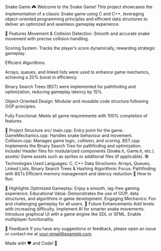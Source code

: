 Snake Game 🎮
Welcome to the Snake Game! This project showcases the implementation of a classic Snake game using C and C++, leveraging object-oriented programming principles and efficient data structures to deliver an optimized and seamless gameplay experience.

🚀 Features
Movement & Collision Detection: Smooth and accurate snake movement with precise collision handling.

Scoring System: Tracks the player’s score dynamically, rewarding strategic gameplay.

Efficient Algorithms:

Arrays, queues, and linked lists were used to enhance game mechanics, achieving a 20% boost in efficiency.

Binary Search Trees (BST) were implemented for pathfinding and optimization, reducing gameplay latency by 15%.

Object-Oriented Design: Modular and reusable code structure following OOP principles.

Fully Functional: Meets all game requirements with 100% completion of features.

📂 Project Structure
src/
main.cpp: Entry point for the game.
GameMechanics.cpp: Handles snake behaviour and movement.
Collision.cpp: Manages game logic, collision, and scoring.
BST.cpp: Implements the Binary Search Tree for pathfinding and optimization.
include/
Header files for modularized components (Snake.h, Game.h, etc.).
assets/
Game assets such as sprites or additional files (if applicable).
🛠️ Technologies Used
Languages: C, C++
Data Structures: Arrays, Queues, Linked Lists, Binary Search Trees & Hashing
Algorithmic Focus:
Pathfinding with BSTs
Efficient memory management and latency reduction
🔧 How to Run

🌟 Highlights
Optimized Gameplay: Enjoy a smooth, lag-free gaming experience.
Educational Value: Demonstrates the use of OOP, data structures, and algorithms in game development.
Engaging Mechanics: Fun and challenging gameplay for all users.
📌 Future Enhancements
Add levels with increasing difficulty.
Implement AI for smarter snake movements.
Introduce graphical UI with a game engine like SDL or SFML.
Enable multiplayer functionality.

💬 Feedback
If you have any suggestions or feedback, please open an issue or contact me at your-email@example.com.

Made with ❤️ and Code! 🐍
